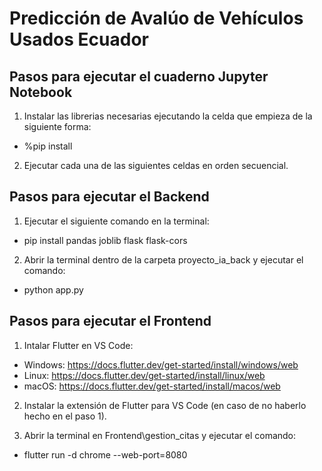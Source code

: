 # Predicción de Avalúo de Vehículos Usados Ecuador
## Pasos para ejecutar el cuaderno Jupyter Notebook
1. Instalar las librerias necesarias ejecutando la celda que empieza de la siguiente forma:
- %pip install

2. Ejecutar cada una de las siguientes celdas en orden secuencial.

## Pasos para ejecutar el Backend
1. Ejecutar el siguiente comando en la terminal:
- pip install pandas joblib flask flask-cors

2. Abrir la terminal dentro de la carpeta proyecto_ia_back y ejecutar el comando:
- python app.py

## Pasos para ejecutar el Frontend
1. Intalar Flutter en VS Code:
- Windows: https://docs.flutter.dev/get-started/install/windows/web
- Linux: https://docs.flutter.dev/get-started/install/linux/web
- macOS: https://docs.flutter.dev/get-started/install/macos/web

2. Instalar la extensión de Flutter para VS Code (en caso de no haberlo hecho en el paso 1).

3. Abrir la terminal en Frontend\gestion_citas y ejecutar el comando:
- flutter run -d chrome --web-port=8080